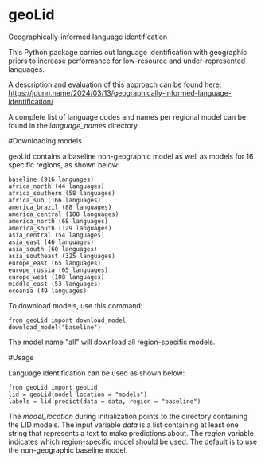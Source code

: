 # geoLid
Geographically-informed language identification

This Python package carries out language identification with geographic priors to increase performance for low-resource and under-represented languages.

A description and evaluation of this approach can be found here: https://jdunn.name/2024/03/13/geographically-informed-language-identification/

A complete list of language codes and names per regional model can be found in the *language_names* directory.

#Downloading models

geoLid contains a baseline non-geographic model as well as models for 16 specific regions, as shown below:

    baseline (916 languages)
    africa_north (44 languages)
    africa_southern (58 languages)
    africa_sub (166 languages)
    america_brazil (88 languages)
    america_central (188 languages)
    america_north (68 languages)
    america_south (129 languages)
    asia_central (54 languages)
    asia_east (46 languages)
    asia_south (60 languages)
    asia_southeast (325 languages)
    europe_east (65 languages)
    europe_russia (65 languages)
    europe_west (108 languages)
    middle_east (53 languages)
    oceania (49 languages)

To download models, use this command:

    from geoLid import download_model
    download_model("baseline")

The model name "all" will download all region-specific models.

#Usage

Language identification can be used as shown below:

    from geoLid import geoLid
    lid = geoLid(model_location = "models")
    labels = lid.predict(data = data, region = "baseline")

The *model_location* during initialization points to the directory containing the LID models.
The input variable *data* is a list containing at least one string that represents a text to make predictions about.
The *region* variable indicates which region-specific model should be used. The default is to use the non-geographic baseline model.